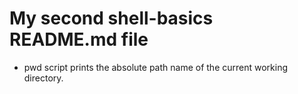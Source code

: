 # My second shell-basics README.md file
* pwd script prints the absolute path name of the current working directory.
